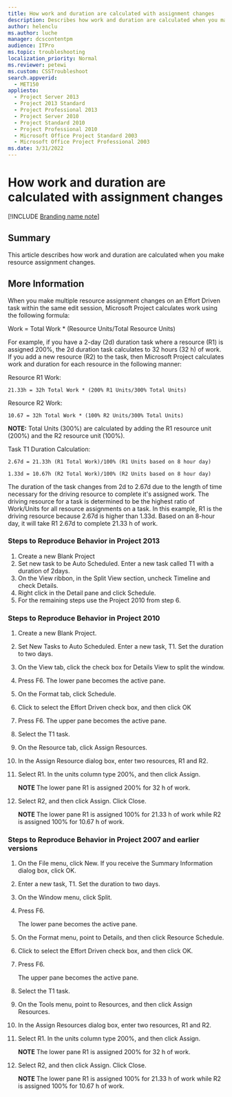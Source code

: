 ```yaml
---
title: How work and duration are calculated with assignment changes
description: Describes how work and duration are calculated when you make resource assignment changes.
author: helenclu
ms.author: luche
manager: dcscontentpm
audience: ITPro
ms.topic: troubleshooting
localization_priority: Normal
ms.reviewer: petewi
ms.custom: CSSTroubleshoot
search.appverid: 
  - MET150
appliesto: 
  - Project Server 2013
  - Project 2013 Standard
  - Project Professional 2013
  - Project Server 2010
  - Project Standard 2010
  - Project Professional 2010
  - Microsoft Office Project Standard 2003
  - Microsoft Office Project Professional 2003
ms.date: 3/31/2022
---
```


# How work and duration are calculated with assignment changes

[!INCLUDE [Branding name note](../../../includes/branding-name-note.md)]

##  Summary

This article describes how work and duration are calculated when you make resource assignment changes.

##  More Information

When you make multiple resource assignment changes on an Effort Driven task within the same edit session, Microsoft Project calculates work using the following formula:

Work = Total Work * (Resource Units/Total Resource Units)

For example, if you have a 2-day (2d) duration task where a resource (R1) is assigned 200%, the 2d duration task calculates to 32 hours (32 h) of work. If you add a new resource (R2) to the task, then Microsoft Project calculates work and duration for each resource in the following manner:

Resource R1 Work:

`21.33h = 32h Total Work * (200% R1 Units/300% Total Units)`

Resource R2 Work:

`10.67 = 32h Total Work * (100% R2 Units/300% Total Units)`

 **NOTE:** Total Units (300%) are calculated by adding the R1 resource unit (200%) and the R2 resource unit (100%).

Task T1 Duration Calculation:

`2.67d = 21.33h (R1 Total Work)/100% (R1 Units based on 8 hour day)`

`1.33d = 10.67h (R2 Total Work)/100% (R2 Units based on 8 hour day)`
 
The duration of the task changes from 2d to 2.67d due to the length of time necessary for the driving resource to complete it's assigned work. The driving resource for a task is determined to be the highest ratio of Work/Units for all resource assignments on a task. In this example, R1 is the driving resource because 2.67d is higher than 1.33d. Based on an 8-hour day, it will take R1 2.67d to complete 21.33 h of work.

### Steps to Reproduce Behavior in Project 2013


1. Create a new Blank Project   
2. Set new task to be Auto Scheduled. Enter a new task called T1 with a duration of 2days.   
3. On the View ribbon, in the Split View section, uncheck Timeline and check Details.    
4. Right click in the Detail pane and click Schedule.   
5. For the remaining steps use the Project 2010 from step 6.   


### Steps to Reproduce Behavior in Project 2010


1. Create a new Blank Project.   
2. Set New Tasks to Auto Scheduled. Enter a new task, T1. Set the duration to two days.   
3. On the View tab, click the check box for Details View to split the window.   
4. Press F6. The lower pane becomes the active pane.   
5. On the Format tab, click Schedule.   
6. Click to select the Effort Driven check box, and then click OK   
7. Press F6. The upper pane becomes the active pane.   
8. Select the T1 task.   
9. On the Resource tab, click Assign Resources.   
10. In the Assign Resource dialog box, enter two resources, R1 and R2.   
11. Select R1. In the units column type 200%, and then click Assign. 

    **NOTE** The lower pane R1 is assigned 200% for 32 h of work.   
12. Select R2, and then click Assign. Click Close.   

    **NOTE** The lower pane R1 is assigned 100% for 21.33 h of work while R2 is assigned 100% for 10.67 h of work.

### Steps to Reproduce Behavior in Project 2007 and earlier versions


1. On the File menu, click New. If you receive the Summary Information dialog box, click OK.   
2. Enter a new task, T1. Set the duration to two days.   
3. On the Window menu, click Split.   
4. Press F6.

   The lower pane becomes the active pane.
   
5. On the Format menu, point to Details, and then click Resource Schedule.   
6. Click to select the Effort Driven check box, and then click OK.   
7. Press F6.

    The upper pane becomes the active pane. 
  
8. Select the T1 task.   
9. On the Tools menu, point to Resources, and then click Assign Resources.   
10. In the Assign Resources dialog box, enter two resources, R1 and R2.   
11. Select R1. In the units column type 200%, and then click Assign.

    **NOTE** The lower pane R1 is assigned 200% for 32 h of work.   
12. Select R2, and then click Assign. Click Close. 
    
    **NOTE** The lower pane R1 is assigned 100% for 21.33 h of work while R2 is assigned 100% for 10.67 h of work.
   
